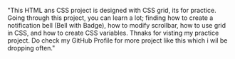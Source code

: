 "This HTML ans CSS project is designed with CSS grid, its for practice. Going through this project, you can learn a lot; finding how to create a notification bell (Bell with Badge), how to modify scrollbar, how to use grid in CSS, and how to create CSS variables. Thnaks for visting my practice project. Do check my GitHub Profile for more project like this which i wil be dropping often." 

